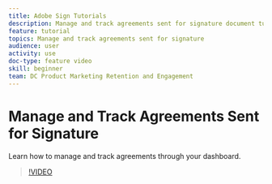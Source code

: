 ```yaml
---
title: Adobe Sign Tutorials
description: Manage and track agreements sent for signature document tutorial
feature: tutorial
topics: Manage and track agreements sent for signature
audience: user
activity: use
doc-type: feature video
skill: beginner
team: DC Product Marketing Retention and Engagement
---
```


# Manage and Track Agreements Sent for Signature

Learn how to manage and track agreements through your dashboard.

>[!VIDEO](https://video.tv.adobe.com/v/17341)